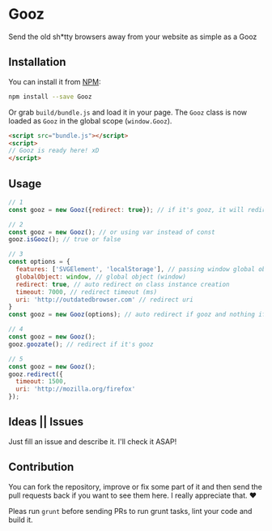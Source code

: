 # Gooz

Send the old sh*tty browsers away from your website as simple as a Gooz


## Installation

You can install it from [NPM](https://www.npmjs.com/package/gooz):

```bash
npm install --save Gooz
```


Or grab `build/bundle.js` and load it in your page. The `Gooz` class is now loaded as `Gooz` in the global scope (`window.Gooz`).

```html
<script src="bundle.js"></script>
<script>
// Gooz is ready here! xD
</script>
```

## Usage

```js
// 1
const gooz = new Gooz({redirect: true}); // if it's gooz, it will redirect to 'http://outdatedbrowser.com'

// 2
const gooz = new Gooz(); // or using var instead of const
gooz.isGooz(); // true or false

// 3
const options = {
  features: ['SVGElement', 'localStorage'], // passing window global object you want to check
  globalObject: window, // global object (window)
  redirect: true, // auto redirect on class instance creation
  timeout: 7000, // redirect timeout (ms)
  uri: 'http://outdatedbrowser.com' // redirect uri
}
const gooz = new Gooz(options); // auto redirect if gooz and nothing if not

// 4
const gooz = new Gooz();
gooz.goozate(); // redirect if it's gooz

// 5
const gooz = new Gooz();
gooz.redirect({
  timeout: 1500,
  uri: 'http://mozilla.org/firefox'
});

```



## Ideas || Issues
Just fill an issue and describe it. I'll check it ASAP!


## Contribution

You can fork the repository, improve or fix some part of it and then send the pull requests back if you want to see them here. I really appreciate that. :heart:

Pleas run `grunt` before sending PRs to run grunt tasks, lint your code and build it.
